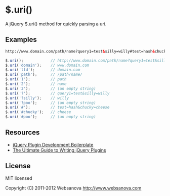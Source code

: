# $.uri()

A jQuery $.uri() method for quickly parsing a uri.


## Examples

```html
http://www.domain.com/path/name?query1=test&silly=willy#test=hash&chucky=cheese
```

```javascript
$.uri();            // http://www.domain.com/path/name?query1=test&silly=willy#test=hash&chucky=cheese
$.uri('domain');    // www.domain.com
$.uri('tld');       // domain.com
$.uri('path');      // /path/name/
$.uri('1');         // path
$.uri('2');         // name
$.uri('3');         // (an empty string)
$.uri('?');         // query1=test&silly=willy
$.uri('?silly');    // willy
$.uri('?poo');      // (an empty string)
$.uri('#');         // test=hash&chucky=cheese
$.uri('#chucky');   // cheese
$.uri('#poo');      // (an empty string)
```


## Resources

* [jQuery Plugin Development Boilerplate](http://www.websanova.com/tutorials/jquery/jquery-plugin-development-boilerplate)
* [The Ultimate Guide to Writing jQuery Plugins](http://www.websanova.com/tutorials/jquery/the-ultimate-guide-to-writing-jquery-plugins)


## License

MIT licensed

Copyright (C) 2011-2012 Websanova http://www.websanova.com